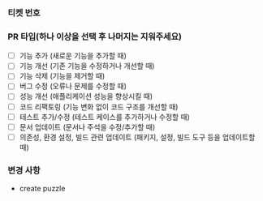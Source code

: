 ### 티켓 번호


### PR 타입(하나 이상을 선택 후 나머지는 지워주세요)

- [ ] 기능 추가 (새로운 기능을 추가할 때)
- [ ] 기능 개선 (기존 기능을 수정하거나 개선할 때)
- [ ] 기능 삭제 (기능을 제거할 때)
- [ ] 버그 수정 (오류나 문제를 수정할 때)
- [ ] 성능 개선 (애플리케이션 성능을 향상시킬 때)
- [ ] 코드 리팩토링 (기능 변화 없이 코드 구조를 개선할 때)
- [ ] 테스트 추가/수정 (테스트 케이스를 추가하거나 수정할 때)
- [ ] 문서 업데이트 (문서나 주석을 수정/추가할 때)
- [ ] 의존성, 환경 설정, 빌드 관련 업데이트 (패키지, 설정, 빌드 도구 등을 업데이트할 때)

### 변경 사항

- create puzzle
